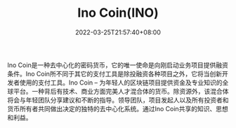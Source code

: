 ﻿---
weight: 
title: "Ino Coin(INO)"
description: "Ino Coin是一种去中心化的密码货币，它的唯一使命是向刚启动业务提供融资条件"
date: 2022-03-25T21:57:40+08:00
lastmod: 2022-03-25T16:45:40+08:00
draft: false
authors: ["Metabd"]
featuredImage: "ino-coinino.webp"
link: ""
tags: ["数字代币","Ino Coin(INO)"]
categories: ["navigation"]
navigation: ["数字代币"]
lightgallery: true
toc: true
pinned: false
recommend: false
recommend1: false
---
Ino Coin是一种去中心化的密码货币，它的唯一使命是向刚启动业务项目提供融资条件。Ino Coin所不同于其它的支付工具是除投融资各种项目之外，它将当创新开发者使用的支付工具。Ino Coin – 为年轻人的区块链项目提供资金及专业知识的全球平台。一种背后有技术、商业方面完美人才混合体的货币。除资源外，该混合体将会与年轻团队分享建议和不断的指导。领导团队，项目发起人以及所有投资者和货币所有者共同做出决定的独特的去中心化系统。通过Ino Coin共享的知识、思想和利益。
